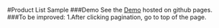#Product List Sample
###Demo
	See the [Demo](https://cma290.github.io/housinglist/) hosted on github pages.
###To be improved:
	1.After clicking pagination, go to top of the page.
	
